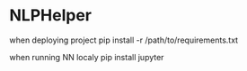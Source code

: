 # NLPHelper

when deploying project
pip install -r /path/to/requirements.txt

when running NN localy
pip install jupyter